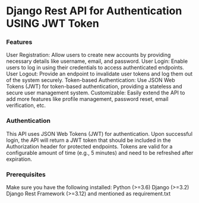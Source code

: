 # Django Rest API for Authentication USING JWT Token

### Features
  User Registration: Allow users to create new accounts by providing necessary details like username, email, and password.
  User Login: Enable users to log in using their credentials to access authenticated endpoints.
  User Logout: Provide an endpoint to invalidate user tokens and log them out of the system securely.
  Token-based Authentication: Use JSON Web Tokens (JWT) for token-based authentication, providing a stateless and secure user management system.
  Customizable: Easily extend the API to add more features like profile management, password reset, email verification, etc.


### Authentication
This API uses JSON Web Tokens (JWT) for authentication. Upon successful login, the API will return a JWT token that 
should be included in the Authorization header for protected endpoints. Tokens are valid for a configurable amount of time (e.g., 5 minutes)
and need to be refreshed after expiration.


### Prerequisites
  Make sure you have the following installed:
Python (>=3.6)
Django (>=3.2)
Django Rest Framework (>=3.12)
and mentioned as requirement.txt
